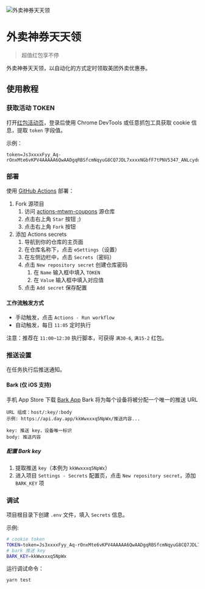 ![外卖神券天天领](https://p0.meituan.net/dptakeaway/11b0b51183806e09f55a530fc0dd0409328863.jpg)

# 外卖神券天天领

> 超值红包享不停

外卖神券天天领，以自动化的方式定时领取美团外卖优惠券。

## 使用教程

### 获取活动 TOKEN

打开[红包活动页](https://activityunion-marketing.meituan.com/mtzcoupon/index.html)，登录后使用 Chrome DevTools 或任意抓包工具获取 cookie 信息，提取 `token` 字段值。

示例：

```
token=Js3xxxxFyy_Aq-rOnxMte6vKPV4AAAAA6QwAADgqRBSfcmNqyuG8CQ7JDL7xxxxNGbfF7tPNV5347_ANLcydua_JHCSRj0_xxxg9xx;
```

### 部署

使用 [GitHub Actions](https://docs.github.com/cn/actions) 部署：

1. Fork 源项目
   1. 访问 [actions-mtwm-coupons](https://github.com/vv314/actions-mtwm-coupons) 源仓库
   2. 点击右上角 `Star` 按钮 ;)
   3. 点击右上角 `Fork` 按钮
2. 添加 Actions secrets
   1. 导航到你的仓库的主页面
   2. 在仓库名称下，点击 `⚙️Settings`（设置）
   3. 在左侧边栏中，点击 `Secrets`（密码）
   4. 点击 `New repository secret` 创建仓库密码
      1. 在 `Name` 输入框中填入 `TOKEN`
      2. 在 `Value` 输入框中填入对应值
   5. 点击 `Add secret` 保存配置

#### 工作流触发方式

- 手动触发，点击 `Actions - Run workflow`
- 自动触发，每日 `11:05` 定时执行

注意：推荐在 `11:00~12:30` 执行脚本，可获得 `满30-6`, `满15-2` 红包。

### 推送设置

在任务执行后推送通知。

#### Bark (仅 iOS 支持)

手机 App Store 下载 [Bark App](https://apps.apple.com/cn/app/id1403753865)
Bark 将为每个设备将被分配一个唯一的推送 URL

```
URL 组成：host/:key/:body
示例: https://api.day.app/kkWwxxxq5NpWx/推送内容...

key: 推送 key，设备唯一标识
body: 推送内容
```

##### 配置 Bark key

1. 提取推送 `key`（本例为 `kkWwxxxq5NpWx`）
2. 进入项目 `Settings - Secrets` 配置页，点击 `New repository secret`，添加 `BARK_KEY` 项

### 调试

项目根目录下创建 `.env` 文件，填入 `Secrets` 信息。

示例:

```bash
# cookie token
TOKEN=token=Js3xxxxFyy_Aq-rOnxMte6vKPV4AAAAA6QwAADgqRBSfcmNqyuG8CQ7JDL7xxxxNGbfF7tPNV5347_ANLcydua_JHCSRj0_xxxg9xx;
# bark 推送 key
BARK_KEY=kkWwxxxq5NpWx
```

运行调试命令：

```bash
yarn test
```
